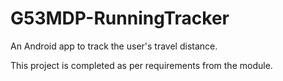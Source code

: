 # G53MDP-RunningTracker

An Android app to track the user's travel distance. 

This project is completed as per requirements from the module.
